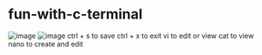 # fun-with-c-terminal

![image](https://user-images.githubusercontent.com/80549753/221778817-c361527e-b7d5-4782-9c8c-47502936fd01.png)
![image](https://user-images.githubusercontent.com/80549753/221779531-9f745e28-ca3d-4c40-ba6c-7a503806a087.png)
ctrl + s to save
ctrl + x to exit
vi to edit or view
cat to view
nano to create and edit
